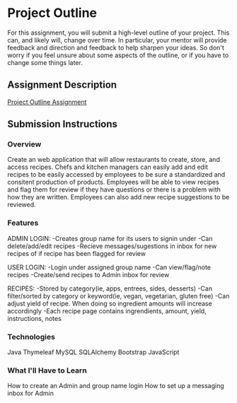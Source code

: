 # Project Outline
For this assignment, you will submit a high-level outline of your project. This can, and likely will, change over time. In particular, your mentor will provide feedback and direction and feedback to help sharpen your ideas. So don't worry if you feel unsure about some aspects of the outline, or if you have to change some things later.

## Assignment Description
[Project Outline Assignment](https://education.launchcode.org/liftoff/assignments/project-outline/)

## Submission Instructions

### Overview
Create an web application that will allow restaurants to create, store, and access recipes. Chefs and kitchen managers can easily add and edit recipes to be easily accessed by employees to be sure a standardized and consitent production of products. Employees will be able to view recipes and flag them for review if they have questions or there is a problem with how they are written. Employees can also add new recipe suggestions to be reviewed.
### Features
ADMIN LOGIN:
  -Creates group name for its users to signin under
  -Can delete/add/edit recipes
  -Recieve messages/sugestions in inbox for new recipes of if recipe has been flagged for review

USER LOGIN:
  -Login under assigned group name
  -Can view/flag/note recipes
  -Create/send recipes to Admin inbox for review
  
 RECIPES:
  -Stored by category(ie, apps, entrees, sides, desserts)
  -Can filter/sorted by category or keyword(ie, vegan, vegetarian, gluten free)
  -Can adjust yield of recipe. When doing so ingredient amounts will increase accordingly
  -Each recipe page contains ingrendients, amount, yield, instructions, notes
  
### Technologies
Java
Thymeleaf
MySQL
SQLAlchemy
Bootstrap
JavaScript

### What I'll Have to Learn
How to create an Admin and group name login
How to set up a messaging inbox for Admin



